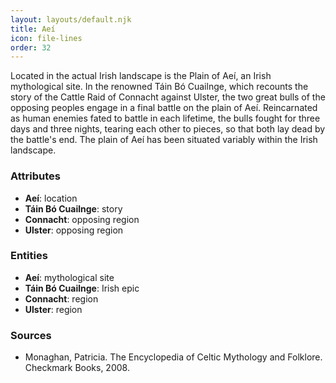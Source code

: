 ```yaml
---
layout: layouts/default.njk
title: Aeí
icon: file-lines
order: 32
---
```

Located in the actual Irish landscape is the Plain of Aeí, an Irish mythological site. In the renowned Táin Bó Cuailnge, which recounts the story of the Cattle Raid of Connacht against Ulster, the two great bulls of the opposing peoples engage in a final battle on the plain of Aeí. Reincarnated as human enemies fated to battle in each lifetime, the bulls fought for three days and three nights, tearing each other to pieces, so that both lay dead by the battle's end. The plain of Aeí has been situated variably within the Irish landscape.

### Attributes

- **Aeí**: location
- **Táin Bó Cuailnge**: story
- **Connacht**: opposing region
- **Ulster**: opposing region

### Entities

- **Aeí**: mythological site
- **Táin Bó Cuailnge**: Irish epic
- **Connacht**: region
- **Ulster**: region

### Sources

- Monaghan, Patricia. The Encyclopedia of Celtic Mythology and Folklore. Checkmark Books, 2008.

